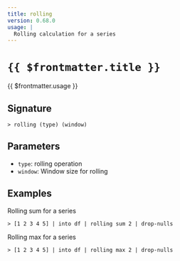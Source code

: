```yaml
---
title: rolling
version: 0.68.0
usage: |
  Rolling calculation for a series
---
```


# <code>{{ $frontmatter.title }}</code>

<div style='white-space: pre-wrap;'>{{ $frontmatter.usage }}</div>

## Signature

```> rolling (type) (window)```

## Parameters

 -  `type`: rolling operation
 -  `window`: Window size for rolling

## Examples

Rolling sum for a series
```shell
> [1 2 3 4 5] | into df | rolling sum 2 | drop-nulls
```

Rolling max for a series
```shell
> [1 2 3 4 5] | into df | rolling max 2 | drop-nulls
```
